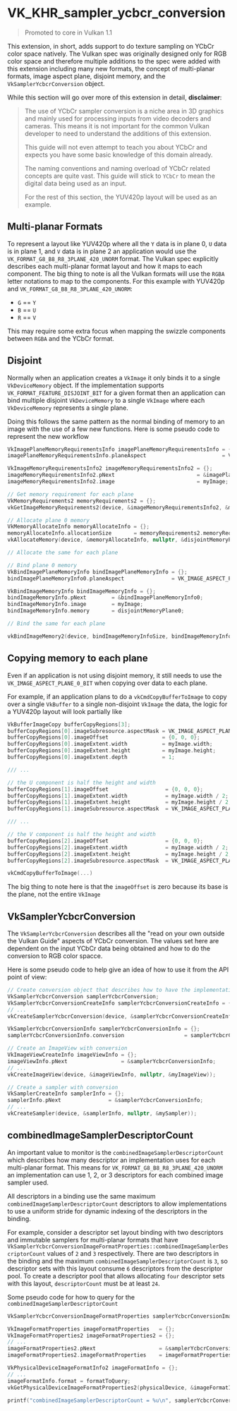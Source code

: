 # VK_KHR_sampler_ycbcr_conversion

> Promoted to core in Vulkan 1.1

This extension, in short, adds support to do texture sampling on YCbCr color space natively. The Vulkan spec was originally designed only for RGB color space and therefore multiple additions to the spec were added with this extension including many new formats, the concept of multi-planar formats, image aspect plane, disjoint memory, and the `VkSamplerYcbcrConversion` object.

While this section will go over more of this extension in detail, **disclaimer**:

> The use of YCbCr sampler conversion is a niche area in 3D graphics and mainly used for processing inputs from video decoders and cameras. This means it is not important for the common Vulkan developer to need to understand the additions of this extension.
>
> This guide will not even attempt to teach you about YCbCr and expects you have some basic knowledge of this domain already.
>
> The naming conventions and naming overload of YCbCr related concepts are quite vast. This guide will stick to `YCbCr` to mean the digital data being used as an input.
>
> For the rest of this section, the YUV420p layout will be used as an example.

## Multi-planar Formats

To represent a layout like YUV420p where all the `Y` data is in plane 0, `U` data is in plane 1, and `V` data is in plane 2 an application would use the `VK_FORMAT_G8_B8_R8_3PLANE_420_UNORM` format. The Vulkan spec explicitly describes each multi-planar format layout and how it maps to each component. The big thing to note is all the Vulkan formats will use the `RGBA` letter notations to map to the components. For this example with YUV420p and `VK_FORMAT_G8_B8_R8_3PLANE_420_UNORM`:

- `G` == `Y`
- `B` == `U`
- `R` == `V`

This may require some extra focus when mapping the swizzle components between `RGBA` and the YCbCr format.

## Disjoint

Normally when an application creates a `VkImage` it only binds it to a single `VkDeviceMemory` object. If the implementation supports `VK_FORMAT_FEATURE_DISJOINT_BIT` for a given format then an application can bind multiple disjoint `VkDeviceMemory` to a single `VkImage` where each `VkDeviceMemory` represents a single plane.

Doing this follows the same pattern as the normal binding of memory to an image with the use of a few new functions. Here is some pseudo code to represent the new workflow

```cpp
VkImagePlaneMemoryRequirementsInfo imagePlaneMemoryRequirementsInfo = {};
imagePlaneMemoryRequirementsInfo.planeAspect                        = VK_IMAGE_ASPECT_PLANE_0_BIT;

VkImageMemoryRequirementsInfo2 imageMemoryRequirementsInfo2 = {};
imageMemoryRequirementsInfo2.pNext                          = &imagePlaneMemoryRequirementsInfo;
imageMemoryRequirementsInfo2.image                          = myImage;

// Get memory requirement for each plane
VkMemoryRequirements2 memoryRequirements2 = {};
vkGetImageMemoryRequirements2(device, &imageMemoryRequirementsInfo2, &memoryRequirements2);

// Allocate plane 0 memory
VkMemoryAllocateInfo memoryAllocateInfo = {};
memoryAllocateInfo.allocationSize       = memoryRequirements2.memoryRequirements.size;
vkAllocateMemory(device, &memoryAllocateInfo, nullptr, &disjointMemoryPlane0));

// Allocate the same for each plane

// Bind plane 0 memory
VkBindImagePlaneMemoryInfo bindImagePlaneMemoryInfo = {};
bindImagePlaneMemoryInfo0.planeAspect               = VK_IMAGE_ASPECT_PLANE_0_BIT;

VkBindImageMemoryInfo bindImageMemoryInfo = {};
bindImageMemoryInfo.pNext        = &bindImagePlaneMemoryInfo0;
bindImageMemoryInfo.image        = myImage;
bindImageMemoryInfo.memory       = disjointMemoryPlane0;

// Bind the same for each plane

vkBindImageMemory2(device, bindImageMemoryInfoSize, bindImageMemoryInfoArray));
```

## Copying memory to each plane

Even if an application is not using disjoint memory, it still needs to use the `VK_IMAGE_ASPECT_PLANE_0_BIT` when copying over data to each plane.

For example, if an application plans to do a `vkCmdCopyBufferToImage` to copy over a single `VkBuffer` to a single non-disjoint `VkImage` the data, the logic for a YUV420p layout will look partially like

```cpp
VkBufferImageCopy bufferCopyRegions[3];
bufferCopyRegions[0].imageSubresource.aspectMask = VK_IMAGE_ASPECT_PLANE_0_BIT;
bufferCopyRegions[0].imageOffset                 = {0, 0, 0};
bufferCopyRegions[0].imageExtent.width           = myImage.width;
bufferCopyRegions[0].imageExtent.height          = myImage.height;
bufferCopyRegions[0].imageExtent.depth           = 1;

/// ...

// the U component is half the height and width
bufferCopyRegions[1].imageOffset                  = {0, 0, 0};
bufferCopyRegions[1].imageExtent.width            = myImage.width / 2;
bufferCopyRegions[1].imageExtent.height           = myImage.height / 2;
bufferCopyRegions[1].imageSubresource.aspectMask  = VK_IMAGE_ASPECT_PLANE_1_BIT;

/// ...

// the V component is half the height and width
bufferCopyRegions[2].imageOffset                  = {0, 0, 0};
bufferCopyRegions[2].imageExtent.width            = myImage.width / 2;
bufferCopyRegions[2].imageExtent.height           = myImage.height / 2;
bufferCopyRegions[2].imageSubresource.aspectMask  = VK_IMAGE_ASPECT_PLANE_2_BIT;

vkCmdCopyBufferToImage(...)
```

The big thing to note here is that the `imageOffset` is zero because its base is the plane, not the entire `VkImage`

## VkSamplerYcbcrConversion

The `VkSamplerYcbcrConversion` describes all the "read on your own outside the Vulkan Guide" aspects of YCbCr conversion. The values set here are dependent on the input YCbCr data being obtained and how to do the conversion to RGB color spacce.

Here is some pseudo code to help give an idea of how to use it from the API point of view:

```cpp
// Create conversion object that describes how to have the implementation do the YCbCr conversion
VkSamplerYcbcrConversion samplerYcbcrConversion;
VkSamplerYcbcrConversionCreateInfo samplerYcbcrConversionCreateInfo = {};
// ...
vkCreateSamplerYcbcrConversion(device, &samplerYcbcrConversionCreateInfo, nullptr, &samplerYcbcrConversion));

VkSamplerYcbcrConversionInfo samplerYcbcrConversionInfo = {};
samplerYcbcrConversionInfo.conversion                   = samplerYcbcrConversion;

// Create an ImageView with conversion
VkImageViewCreateInfo imageViewInfo = {};
imageViewInfo.pNext                 = &samplerYcbcrConversionInfo;
// ...
vkCreateImageView(device, &imageViewInfo, nullptr, &myImageView));

// Create a sampler with conversion
VkSamplerCreateInfo samplerInfo = {};
samplerInfo.pNext               = &samplerYcbcrConversionInfo;
// ...
vkCreateSampler(device, &samplerInfo, nullptr, &mySampler));
```

## combinedImageSamplerDescriptorCount

An important value to monitor is the `combinedImageSamplerDescriptorCount` which describes how many descriptor an implementation uses for each multi-planar format. This means for `VK_FORMAT_G8_B8_R8_3PLANE_420_UNORM` an implementation can use 1, 2, or 3 descriptors for each combined image sampler used.

All descriptors in a binding use the same maximum `combinedImageSamplerDescriptorCount` descriptors to allow implementations to use a uniform stride for dynamic indexing of the descriptors in the binding.

For example, consider a descriptor set layout binding with two descriptors and immutable samplers for multi-planar formats that have `VkSamplerYcbcrConversionImageFormatProperties::combinedImageSamplerDescriptorCount` values of `2` and `3` respectively. There are two descriptors in the binding and the maximum `combinedImageSamplerDescriptorCount` is `3`, so descriptor sets with this layout consume `6` descriptors from the descriptor pool. To create a descriptor pool that allows allocating `four` descriptor sets with this layout, `descriptorCount` must be at least `24`.

Some pseudo code for how to query for the `combinedImageSamplerDescriptorCount`

```cpp
VkSamplerYcbcrConversionImageFormatProperties samplerYcbcrConversionImageFormatProperties = {};

VkImageFormatProperties imageFormatProperties   = {};
VkImageFormatProperties2 imageFormatProperties2 = {};
// ...
imageFormatProperties2.pNext                    = &samplerYcbcrConversionImageFormatProperties;
imageFormatProperties2.imageFormatProperties    = imageFormatProperties;

VkPhysicalDeviceImageFormatInfo2 imageFormatInfo = {};
// ...
imageFormatInfo.format = formatToQuery;
vkGetPhysicalDeviceImageFormatProperties2(physicalDevice, &imageFormatInfo, &imageFormatProperties2));

printf("combinedImageSamplerDescriptorCount = %u\n", samplerYcbcrConversionImageFormatProperties.combinedImageSamplerDescriptorCount);
```
